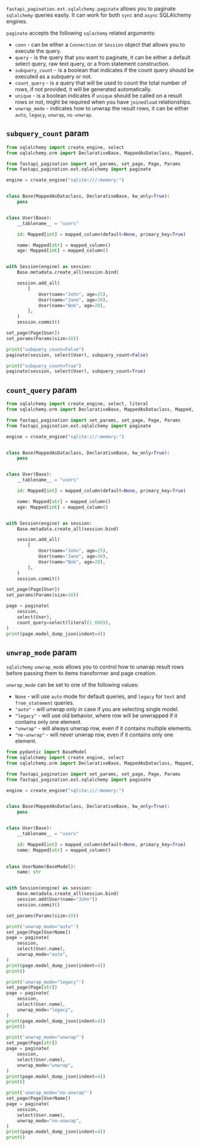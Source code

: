 `fastapi_pagination.ext.sqlalchemy.paginate` allows you to paginate `sqlalchemy` queries easily.
It can work for both `sync` and `async` SQLAlchemy engines.

`paginate` accepts the following `sqlachemy` related arguments:

* `conn` - can be either a `Connection` or `Session` object that allows you to execute the query.
* `query` - is the query that you want to paginate, it can be either a default select query, raw text query, or a from statement construction.
* `subquery_count` - is a boolean that indicates if the count query should be executed as a subquery or not.
* `count_query` - is a query that will be used to count the total number of rows, if not provided, it will be generated automatically.
* `unique` - is a boolean indicates if `unique` should be called on a result rows or not, might be required when you have `joinedload` relationships.
* `unwrap_mode` - indicates how to unwrap the result rows, it can be either `auto`, `legacy`, `unwrap`, `no-unwrap`.

## `subquery_count` param

```py
from sqlalchemy import create_engine, select
from sqlalchemy.orm import DeclarativeBase, MappedAsDataclass, Mapped, Session, mapped_column

from fastapi_pagination import set_params, set_page, Page, Params
from fastapi_pagination.ext.sqlalchemy import paginate

engine = create_engine("sqlite:///:memory:")


class Base(MappedAsDataclass, DeclarativeBase, kw_only=True):
    pass


class User(Base):
    __tablename__ = "users"

    id: Mapped[int] = mapped_column(default=None, primary_key=True)

    name: Mapped[str] = mapped_column()
    age: Mapped[int] = mapped_column()


with Session(engine) as session:
    Base.metadata.create_all(session.bind)

    session.add_all(
        [
            User(name="John", age=25),
            User(name="Jane", age=30),
            User(name="Bob", age=20),
        ],
    )
    session.commit()

set_page(Page[User])
set_params(Params(size=10))

print("subquery_count=False")
paginate(session, select(User), subquery_count=False)

print("subquery_count=True")
paginate(session, select(User), subquery_count=True)
```

## `count_query` param

```py
from sqlalchemy import create_engine, select, literal
from sqlalchemy.orm import DeclarativeBase, MappedAsDataclass, Mapped, Session, mapped_column

from fastapi_pagination import set_params, set_page, Page, Params
from fastapi_pagination.ext.sqlalchemy import paginate

engine = create_engine("sqlite:///:memory:")


class Base(MappedAsDataclass, DeclarativeBase, kw_only=True):
    pass


class User(Base):
    __tablename__ = "users"

    id: Mapped[int] = mapped_column(default=None, primary_key=True)

    name: Mapped[str] = mapped_column()
    age: Mapped[int] = mapped_column()


with Session(engine) as session:
    Base.metadata.create_all(session.bind)

    session.add_all(
        [
            User(name="John", age=25),
            User(name="Jane", age=30),
            User(name="Bob", age=20),
        ],
    )
    session.commit()

set_page(Page[User])
set_params(Params(size=10))

page = paginate(
    session,
    select(User),
    count_query=select(literal(1_000)),
)
print(page.model_dump_json(indent=4))
```

## `unwrap_mode` param

`sqlalchemy` `unwrap_mode` allows you to control how to unwrap result rows before passing them to items transformer
and page creation.

`unwrap_mode` can be set to one of the following values:

* `None` - will use `auto` mode for default queries, and `legacy` for `text` and `from_statement` queries.
* `"auto"` - will unwrap only in case if you are selecting single model.
* `"legacy"` - will use old behavior, where row will be unwrapped if it contains only one element.
* `"unwrap"` - will always unwrap row, even if it contains multiple elements.
* `"no-unwrap"` - will never unwrap row, even if it contains only one element. 

```py
from pydantic import BaseModel
from sqlalchemy import create_engine, select
from sqlalchemy.orm import DeclarativeBase, MappedAsDataclass, Mapped, Session, mapped_column

from fastapi_pagination import set_params, set_page, Page, Params
from fastapi_pagination.ext.sqlalchemy import paginate

engine = create_engine("sqlite:///:memory:")


class Base(MappedAsDataclass, DeclarativeBase, kw_only=True):
    pass


class User(Base):
    __tablename__ = "users"

    id: Mapped[int] = mapped_column(default=None, primary_key=True)
    name: Mapped[str] = mapped_column()

    
class UserName(BaseModel):
    name: str


with Session(engine) as session:
    Base.metadata.create_all(session.bind)
    session.add(User(name="John"))
    session.commit()

set_params(Params(size=10))

print('unwrap_mode="auto"')
set_page(Page[UserName])
page = paginate(
    session,
    select(User.name),
    unwrap_mode="auto",
)
print(page.model_dump_json(indent=4))
print()

print('unwrap_mode="legacy"')
set_page(Page[str])
page = paginate(
    session,
    select(User.name),
    unwrap_mode="legacy",
)
print(page.model_dump_json(indent=4))
print()

print('unwrap_mode="unwrap"')
set_page(Page[str])
page = paginate(
    session,
    select(User.name),
    unwrap_mode="unwrap",
)
print(page.model_dump_json(indent=4))
print()

print('unwrap_mode="no-unwrap"')
set_page(Page[UserName])
page = paginate(
    session,
    select(User.name),
    unwrap_mode="no-unwrap",
)
print(page.model_dump_json(indent=4))
print()
```